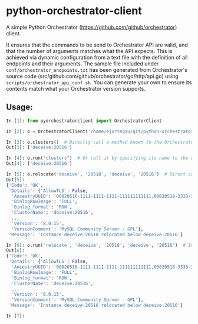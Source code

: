# python-orchestrator-client

A simple Python Orchestrator (https://github.com/github/orchestrator) client.

It ensures that the commands to be send to Orchestrator API are valid, and that the number of arguments matches what the
API expects. This is achieved via dynamic configuration from a text file with the definition of all endpoints and their 
arguments. The sample file included under `conf/orchestrator_endpoints.txt` has been generated from Orchestrator's 
source code (src/github.com/github/orchestrator/go/http/api.go) using `scripts/orchestrator_api_conf.sh`. You can 
generate your own to ensure its contents match what your Orchestrator version supports. 

## Usage:

```python
In [1]: from pyorchestratorclient import OrchestratorClient

In [2]: o = OrchestratorClient('/home/ejortegau/git/python-orchestrator-client/conf/orchestrator_endpoints.txt', 'http://localhost:3000')

In [3]: o.clusters()  # Directly call a method known to the Orchestrator HTTP API
Out[3]: ['deceive:20516']

In [4]: o.run("clusters")  # Or call it by specifying its name to the run() method
Out[4]: ['deceive:20516']

In [5]: o.relocate('deceive', '20518', 'deceive', '20516')  # Direct call using method arguments 
Out[5]: 
{'Code': 'OK',
 'Details': {'AllowTLS': False,
  'AncestryUUID': '00020516-1111-1111-1111-111111111111,00020518-3333-3333-3333-333333333333',
  'BinlogRowImage': 'FULL',
  'Binlog_format': 'ROW',
  'ClusterName': 'deceive:20516',
  ...
  'Version': '8.0.15',
  'VersionComment': 'MySQL Community Server - GPL'},
 'Message': 'Instance deceive:20518 relocated below deceive:20516'}

In [6]: o.run('relocate', 'deceive', '20518', 'deceive', '20516')  # Indirect call via method name and arguments
Out[6]: 
{'Code': 'OK',
 'Details': {'AllowTLS': False,
  'AncestryUUID': '00020516-1111-1111-1111-111111111111,00020518-3333-3333-3333-333333333333',
  'BinlogRowImage': 'FULL',
  'Binlog_format': 'ROW',
  'ClusterName': 'deceive:20516',
  ...
  'Version': '8.0.15',
  'VersionComment': 'MySQL Community Server - GPL'},
 'Message': 'Instance deceive:20518 relocated below deceive:20516'}

In [7]: 
```
